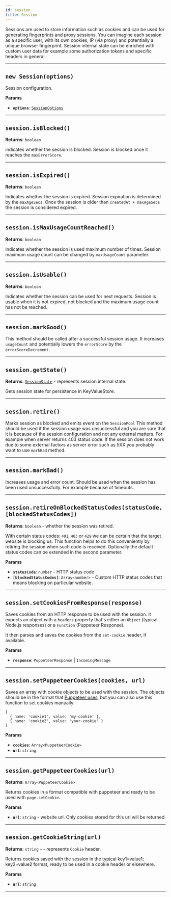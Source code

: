 ```yaml
---
id: session
title: Session
---
```


<a name="session"></a>

Sessions are used to store information such as cookies and can be used for generating fingerprints and proxy sessions. You can imagine each session as
a specific user, with its own cookies, IP (via proxy) and potentially a unique browser fingerprint. Session internal state can be enriched with custom
user data for example some authorization tokens and specific headers in general.

---

<a name="exports.session"></a>

## `new Session(options)`

Session configuration.

**Params**

-   **`options`**: [`SessionOptions`](/docs/typedefs/session-options)

---

<a name="isblocked"></a>

## `session.isBlocked()`

**Returns**: `boolean`

indicates whether the session is blocked. Session is blocked once it reaches the `maxErrorScore`.

---

<a name="isexpired"></a>

## `session.isExpired()`

**Returns**: `boolean`

Indicates whether the session is expired. Session expiration is determined by the `maxAgeSecs`. Once the session is older than
`createdAt + maxAgeSecs` the session is considered expired.

---

<a name="ismaxusagecountreached"></a>

## `session.isMaxUsageCountReached()`

**Returns**: `boolean`

Indicates whether the session is used maximum number of times. Session maximum usage count can be changed by `maxUsageCount` parameter.

---

<a name="isusable"></a>

## `session.isUsable()`

**Returns**: `boolean`

Indicates whether the session can be used for next requests. Session is usable when it is not expired, not blocked and the maximum usage count has not
be reached.

---

<a name="markgood"></a>

## `session.markGood()`

This method should be called after a successful session usage. It increases `usageCount` and potentially lowers the `errorScore` by the
`errorScoreDecrement`.

---

<a name="getstate"></a>

## `session.getState()`

**Returns**: [`SessionState`](/docs/typedefs/session-state) - represents session internal state.

Gets session state for persistence in KeyValueStore.

---

<a name="retire"></a>

## `session.retire()`

Marks session as blocked and emits event on the `SessionPool` This method should be used if the session usage was unsuccessful and you are sure that
it is because of the session configuration and not any external matters. For example when server returns 403 status code. If the session does not work
due to some external factors as server error such as 5XX you probably want to use `markBad` method.

---

<a name="markbad"></a>

## `session.markBad()`

Increases usage and error count. Should be used when the session has been used unsuccessfully. For example because of timeouts.

---

<a name="retireonblockedstatuscodes"></a>

## `session.retireOnBlockedStatusCodes(statusCode, [blockedStatusCodes])`

**Returns**: `boolean` - whether the session was retired.

With certain status codes: `401`, `403` or `429` we can be certain that the target website is blocking us. This function helps to do this conveniently
by retiring the session when such code is received. Optionally the default status codes can be extended in the second parameter.

**Params**

-   **`statusCode`**: `number` - HTTP status code
-   **`[blockedStatusCodes]`**: `Array<number>` - Custom HTTP status codes that means blocking on particular website.

---

<a name="setcookiesfromresponse"></a>

## `session.setCookiesFromResponse(response)`

Saves cookies from an HTTP response to be used with the session. It expects an object with a `headers` property that's either an `Object` (typical
Node.js responses) or a `Function` (Puppeteer Response).

It then parses and saves the cookies from the `set-cookie` header, if available.

**Params**

-   **`response`**: `PuppeteerResponse` | `IncomingMessage`

---

<a name="setpuppeteercookies"></a>

## `session.setPuppeteerCookies(cookies, url)`

Saves an array with cookie objects to be used with the session. The objects should be in the format that
[Puppeteer uses](https://pptr.dev/#?product=Puppeteer&version=v2.0.0&show=api-pagecookiesurls), but you can also use this function to set cookies
manually:

```
[
  { name: 'cookie1', value: 'my-cookie' },
  { name: 'cookie2', value: 'your-cookie' }
]
```

**Params**

-   **`cookies`**: `Array<PuppeteerCookie>`
-   **`url`**: `string`

---

<a name="getpuppeteercookies"></a>

## `session.getPuppeteerCookies(url)`

**Returns**: `Array<PuppeteerCookie>`

Returns cookies in a format compatible with puppeteer and ready to be used with `page.setCookie`.

**Params**

-   **`url`**: `string` - website url. Only cookies stored for this url will be returned

---

<a name="getcookiestring"></a>

## `session.getCookieString(url)`

**Returns**: `string` - - represents `Cookie` header.

Returns cookies saved with the session in the typical key1=value1; key2=value2 format, ready to be used in a cookie header or elsewhere.

**Params**

-   **`url`**: `string`

---
